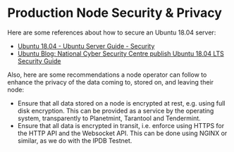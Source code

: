 

# Production Node Security & Privacy

Here are some references about how to secure an Ubuntu 18.04 server:

- [Ubuntu 18.04 - Ubuntu Server Guide - Security](https://help.ubuntu.com/lts/serverguide/security.html.en)
- [Ubuntu Blog: National Cyber Security Centre publish Ubuntu 18.04 LTS Security Guide](https://blog.ubuntu.com/2018/07/30/national-cyber-security-centre-publish-ubuntu-18-04-lts-security-guide)

Also, here are some recommendations a node operator can follow to enhance the privacy of the data coming to, stored on, and leaving their node:

- Ensure that all data stored on a node is encrypted at rest, e.g. using full disk encryption. This can be provided as a service by the operating system, transparently to Planetmint, Tarantool and Tendermint.
- Ensure that all data is encrypted in transit, i.e. enforce using HTTPS for the HTTP API and the Websocket API. This can be done using NGINX or similar, as we do with the IPDB Testnet.
